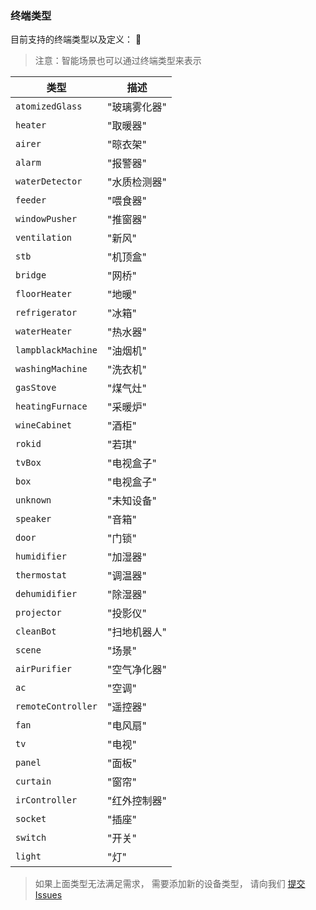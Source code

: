 ### 终端类型

目前支持的终端类型以及定义：

> 注意：智能场景也可以通过终端类型来表示

类型 | 描述
--- | ---
`atomizedGlass` | "玻璃雾化器"
`heater` | "取暖器"
`airer` | "晾衣架"
`alarm` | "报警器"
`waterDetector` | "水质检测器"
`feeder` | "喂食器"
`windowPusher` | "推窗器"
`ventilation` | "新风"
`stb` | "机顶盒"
`bridge` | "网桥"
`floorHeater` | "地暖"
`refrigerator` | "冰箱"
`waterHeater` | "热水器"
`lampblackMachine` | "油烟机"
`washingMachine` | "洗衣机"
`gasStove` | "煤气灶"
`heatingFurnace` | "采暖炉"
`wineCabinet` | "酒柜"
`rokid` | "若琪"
`tvBox` | "电视盒子"
`box` | "电视盒子"
`unknown` | "未知设备"
`speaker` | "音箱"
`door` | "门锁"
`humidifier` | "加湿器"
`thermostat` | "调温器"
`dehumidifier` | "除湿器"
`projector` | "投影仪"
`cleanBot` | "扫地机器人"
`scene` | "场景"
`airPurifier` | "空气净化器"
`ac` | "空调"
`remoteController` | "遥控器"
`fan` | "电风扇"
`tv` | "电视"
`panel` | "面板"
`curtain` | "窗帘"
`irController` | "红外控制器"
`socket` | "插座"
`switch` | "开关"
`light` | "灯"

> 如果上面类型无法满足需求， 需要添加新的设备类型， 请向我们 [提交 Issues](https://github.com/Rokid/docs/issues)
